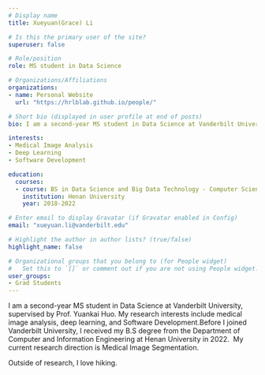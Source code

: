 ```yaml
---
# Display name
title: Xueyuan(Grace) Li

# Is this the primary user of the site?
superuser: false

# Role/position
role: MS student in Data Science 

# Organizations/Affiliations
organizations:
- name: Personal Website
  url: "https://hrlblab.github.io/people/"

# Short bio (displayed in user profile at end of posts)
bio: I am a second-year MS student in Data Science at Vanderbilt University, starting from September 2022. 

interests:
- Medical Image Analysis
- Deep Learning
- Software Development

education:
  courses:
  - course: BS in Data Science and Big Data Technology - Computer Science
    institution: Henan University 
    year: 2018-2022

# Enter email to display Gravatar (if Gravatar enabled in Config)
email: "xueyuan.li@vanderbilt.edu"

# Highlight the author in author lists? (true/false)
highlight_name: false

# Organizational groups that you belong to (for People widget)
#   Set this to `[]` or comment out if you are not using People widget.
user_groups:
- Grad Students
---
```


I am a second-year MS student in Data Science at Vanderbilt University, supervised by Prof. Yuankai Huo. My research interests include medical image analysis, deep learning, and Software Development.
​
Before I joined Vanderbilt University, I received my B.S degree from the Department of Computer and Information Engineering at Henan University in 2022. 
​
My current research direction is Medical Image Segmentation.
 
Outside of research, I love hiking.
